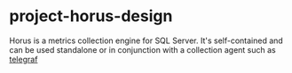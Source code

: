 # project-horus-design

Horus is a metrics collection engine for SQL Server. It's self-contained and can be used standalone or in conjunction with a collection agent such as [telegraf](https://www.influxdata.com/time-series-platform/telegraf/)
